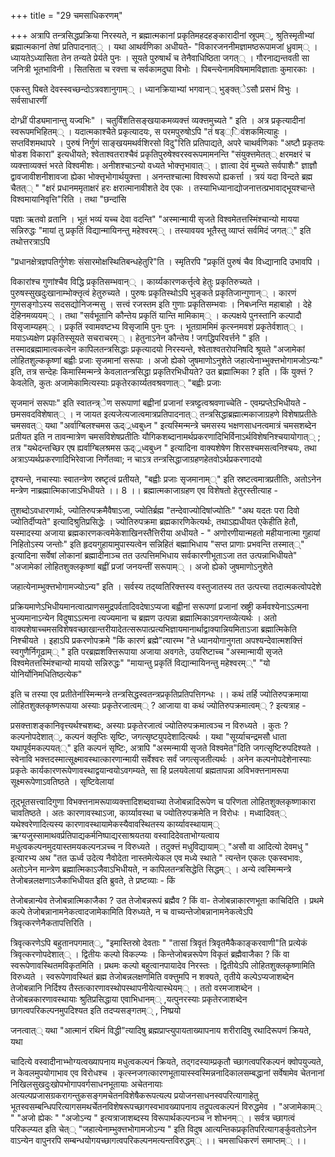 +++
title = "29 चमसाधिकरणम्"

+++
अत्रापि तन्त्रसिद्धप्रक्रिया निरस्यते, न ब्रह्मात्मकानां प्रकृतिमहदहङ्कारादीनां स्रूपम््, श्रुतिस्मृतीभ्यां ब्रह्मात्मकानां तेषां प्रतिपादनात्् । यथा आथर्वणिका अधीयते- "विकारजननीमज्ञामष्ठरूपामजां ध्रुवाम्् । ध्यायतेऽध्यासिता तेन तन्यते प्रेर्यते पुनः । सूयते पुरुषार्थं च तेनैवाधिष्ठिता जगत्् । गौरनाद्यन्तवती सा जनित्री भूतभाविनी । सितसिता च रक्त्ता च सर्वकामदुघा विभोः । पिबन्त्येनामविषमामविज्ञाताः कुमारकाः ।

एकस्तु पिबते देवस्स्वच्छन्दोऽत्रवशानुगाम्् । ध्यानक्रियाभ्यां भगवान्् भुङ्क्त्ेऽसौ प्रसभं विभुः । सर्वसाधारणीं

दोग्ध्रीं पीड्यमानान्तु यज्वभिः" । चतुर्विंशतिसङ्खयाकमव्यक्त्तं व्यक्त्तमुच्यते " इति । अत्र प्रकृत्यादीनां स्वरूपमभिहितम्् । यदात्मकाश्चैते प्रकृत्यादयः, स परमपुरुषोऽपि "तं षड््िवंशकमित्याहुः । सप्तविंशमथापरे । पुरुषं निर्गुणं साङ्खयमथर्वशिरसो विदु"रिति प्रतिपाद्यते, अपरे चाथर्वणिकाः "अष्टौ प्रकृतयः षोडश विकारा" इत्यधीयते; श्वेताश्वतराश्चैवं प्रकृतिपुरुषेश्वरस्वरूपमामनन्ति "संयुक्त्तमेतत्् क्षरमक्षरं च व्यक्त्ताव्यक्त्तं भरते विश्वमीशः। अनीशश्चाऽन्यो वध्यते भोक्त्तृभावात्् । ज्ञात्वा देवं मुच्यते सर्वपाशैः" ज्ञाज्ञौ द्वावजावीशनीशावजा ह्येका भोक्त्तृभोगार्थयुक्त्ता । अनन्तश्चात्मा विश्वरूपो ह्यकर्त्ता । त्रयं यदा विन्दते ब्रह्म चैतत्् " "क्षरं प्रधानममृताक्षरं हरः क्षरात्मानावीशते देव एकः । तस्याभिध्यानाद्योजनात्तत्प्रभावाद्भूयश्चान्ते विश्वमायानिवृत्ति"रिति । तथा "छन्दांसि

पज्ञाः ऋतवो व्रतानि । भूतं भव्यं यच्च देवा वदन्ति" "अस्मान्मायी सृजते विश्वमेतत्तस्मिंश्चान्यो मायया सन्निरुद्धः "मायां तु प्रकृतिं विद्यान्मायिनन्तु महेश्वरम्् । तस्यावयव भूतैस्तु व्याप्तं सर्वमिदं जगत््" इति तथोत्तरत्राऽपि

"प्रधानक्षेत्रज्ञपतिर्गुणेशः संसारमोक्षस्थितिबन्धहेतुरि"ति । स्मृतिरपि "प्रकृतिं पुरुषं चैव विध्द्यानादि उभावपि ।

विकारांश्च गुणांश्चैव विद्धि प्रकृतिसम्भवान्् । कार्य्यकारणकर्त्तृत्वे हेतुः प्रकृतिरुच्यते । पुरुषस्सुखदुःखानाम्भोक्त्तृत्वं हेतुरुच्यते । पुरुषः प्रकृतिस्थोऽपि भुङ्कते प्रकृतिजान्गुणान्् । कारणं गुणसङ्गोऽस्य सदसद्योनिजन्मसु । सत्त्वं रजस्तम इति गुणाः प्रकृतिसम्भवाः । निबध्नन्ति महाबाहो । देहे देहिनमव्ययम्् । तथा "सर्वभूतानि कौन्तेय प्रकृतिं यान्ति मामिकाम्् । कल्पक्षये पुनस्तानि कल्पादौ विसृजाम्यहम्् । प्रकृतिं स्वामवष्टभ्य विसृजामि पुनः पुनः । भूतग्राममिमं कृत्स्नमवशं प्रकृतेर्वशात्् । मयाऽध्यक्षेण प्रकृतिस्सूयते सचराचरम्् । हेतुनाऽनेन कौन्तेय ! जगद्धिपरिवर्त्तने " इति । तस्मादब्रह्मामात्वकत्वेन कापिलतन्त्रसिद्धाः प्रकृत्यादयो निरस्यन्ते, श्वेताश्वतरोपनिषदि श्रूयते "अजामेकां लोहितशुल्ककृष्णां बह्वीः प्रजाः सृजमानां सरूपाः । अजो ह्येको जुषमाणोऽनुशेते जहात्येनाभ्भुक्त्तभोगामजोऽन्यः" इति, तत्र सन्देहः किमास्मिन्मन्त्रे केवलातन्त्रसिद्धा प्रकृतिरभिधीयते? उत ब्रह्मात्मिका ? इति । किं युक्त्तं ? केवलेति, कुतः अजामेकामित्यस्याः प्रकृतेरकार्य्यतवश्रवणात्् "बह्वीः प्रजाः

सृजमानं सरूपाः" इति स्वातन्त्र्ेण सरूपाणां बह्वीनां प्रजानां स्त्रष्ट्टत्वश्रवणाच्चेति - एवम्प्रप्तेऽभिधीयते - छमसवदविशेषात्् । न जायत इत्यजेत्यजात्वमात्रप्रतिपादनात्् तन्त्रसिद्धाब्रह्मात्मकाजाग्रहणे विशेषाप्रतीतेः चमसवत्् यथा "अर्वाग्बिलश्चमस ऊद््र्ध्वबुध्न " इत्यस्मिन्मन्त्रे चमसस्य भक्षणसाधनत्वमात्रं चमसशब्देन प्रतीयत इति न तावन्मात्रेण चमसविशेषप्रतीतिः यौगिकशब्दानामर्थप्रकरणादिभिर्विनाऽर्थविशेषनिश्चयायोगात्् ; तत्र "यथेदन्तच्छिर एष ह्यर्वाग्बिलश्रमस ऊद््र्ध्वबुध्न " इत्यादिना वाक्यशेषेण शिरसश्चमसत्वनिश्चयः, तथा अत्राऽप्यर्थप्रकरणादिभिरेवाजा निर्णेतव्वा; न चाऽत्र तन्त्रसिद्धाजाग्रहणहेतवोऽर्थप्रकरणादयो

दृश्यन्ते, नचास्याः स्वातन्त्रेण स्रष्टृत्वं प्रतीयते, "बह्वीः प्रजाः सृजमानाम््" इति स्रष्टत्वमात्रप्रतीतिः, अतोऽनेन मन्त्रेण नाब्रह्मात्मिकाजाऽभिधीयते ।। 8 ।। ब्रह्मात्मकाजाग्रहण एव विशेषतो हेतुरस्तीत्याह -

तुशब्दोऽवधारणार्थः, ज्योतिरुपक्रमैवैषाऽजा, ज्योतिर्ब्रह्म "तन्देवाज्योदिषांज्योतिः" "अथ यदतः परा दिवो ज्योतिर्दीप्यते" इत्यादिश्रुतिप्रसिद्धेः । ज्योतिरुपक्रमा ब्रह्मकारणिकेत्यर्थः, तथाऽह्यधीयत एकेहीति हेतौ, यस्मादस्या अजाया ब्रह्मकारणकत्वमेकेशाखिनस्तैत्तिरीया अधीयते - " अणोरणीयान्महतो महीयानात्मा गुहायां निहितोऽस्य जन्तोः" इति हृदयगुहायामुपास्यत्वेन सन्निहितं बह्माभिधाय "सप्त प्राणाः प्रभवन्ति तस्मात््" इत्यादिना सर्वेषां लोकानां ब्रह्मादीनाञ्च तत उत्पत्तिमभिधाय सर्वकारणीभूताऽजा तत उत्पन्नाभिधीयते" "अजामेकां लोहितशुक्लकृष्णां बह्वीं प्रजां जनयन्तीं सरूपाम्् । अजो ह्येको जुषमाणोऽनुशेते

जहात्येनाम्भुक्त्तभोगामज्योऽन्य" इति । सर्वस्य तद्य्वतिरिक्त्तस्य वस्तुजातस्य तत उत्पत्त्या तदात्मकत्वोपदेशे

प्रक्रियमाणेऽभिधीयमानत्वात्प्राणसमुद्रपर्वतादिवदेषाऽप्यजा बह्वीनां सरूपणां प्रजानां स्रष्ट्री कर्मवश्येनाऽऽत्मना भुज्यमानाऽन्येन विदुषाऽऽत्मना त्यज्यमाना च ब्रह्मण उत्पन्ना ब्रह्मात्मिकाऽवगन्तव्येत्यर्थः । अतो वाक्यशेषाच्चमसविशेषवच्छाखान्तरीयादेतत्सरूपात्प्रत्यभिज्ञायमानार्थाद्वाक्यान्नियमिताऽजा ब्रह्मात्मिकेति निश्चीयते । इहाऽपि प्रकरणोपक्रमे "किं कारणं ब्रह्मे"त्यारम्भ "ते ध्यानयोगानुगता अपश्यन्देवात्मशक्त्तिं स्वगुणैर्निगूढाम्् " इति परब्रह्मशक्त्तिरूपाया अजाया अवगतेः, उयरिष्टाच्च "अस्मान्मायी सृजते विश्वमेतत्तस्मिंश्चान्यो माययो सन्निरुद्धः" "मायान्तु प्रकृतिं विद्यान्मायिनन्तु महेश्वरम््" "यो योनिर्योनिमधितिष्ठत्येक"

इति च तस्या एव प्रतीतेर्नास्मिन्मन्त्रे तन्त्रसिद्धस्वतन्त्रप्रकृतिप्रतिपत्तिगन्धः ।। कथं तर्हि ज्योतिरुपक्रमाया लोहितशुक्लकृष्णरूपाया अस्याः प्रकृतेरजात्वम्् ? आजाया वा कथं ज्योतिरुपक्रमात्वम्् ? इत्यत्राह -

प्रसक्त्ताशङ्कानिवृत्त्यर्थश्चशब्दः, अस्याः प्रकृतेरजात्वं ज्योतिरुपक्रमात्वञ्च न विरुध्यते । कुतः ? कल्पनोपदेशात््, कल्पनं क्लृप्तिः सृष्टिः, जगत्सृष्टयुपदेशादित्यर्थः । यथा "सूर्य्याचन्द्रमसौ धाता यथापूर्वमकल्पयत््" इति कल्पनं सृष्टिः, अत्रापि "अस्मन्मायी सृजते विश्वमेत"दिति जगत्सृष्टिरुपदिश्यते । स्वेनावि भक्त्तदस्मात्सूक्ष्मावस्थात्कारणान्मायी सर्वेश्वरः सर्वं जगत्सृजतीत्यर्थः । अनेन कल्पनोपदेशेनास्याः प्रकृतेः कार्यकारणरूपेणावस्थाद्वयान्वयोऽवगम्यते, सा हि प्रलयवेलायां ब्रह्मतापन्ना अविभक्त्तनामरूपा सूक्ष्मरूपेणाऽवतिष्ठते । सृष्टिवेलायां

तूद्भूतसत्त्वादिगुणा विभक्त्तनामरूपाव्यक्त्तादिशब्दवाच्या तेजोबन्नादिरूपेण च परिणता लोहितशुक्लकृष्णाकारा चावतिष्ठते । अतः कारणावस्थाऽजा, कार्य्यावस्था च ज्योतिरुपक्रमेति न विरोधः । मध्वादिवत्् यथेश्वरेणादित्यस्य कारणावस्थायामेकस्यैवावस्थितस्य कार्य्यावस्थायाम्् ऋग्यजुस्सामाथवर्प्रतिपाद्यकर्मनिष्पाद्यरसाश्रयतया वस्वादिदेवताभोग्यत्वाय मधुत्वकल्पनमुदयास्तमयकल्पनञच्च न विरुध्यते । तदुक्त्तं मधुविद्यायाम्् "असौ वा आदित्यो देवमधु " इत्यारभ्य अथ "तत ऊर्ध्व उदेत्य नैवोदेता नास्तमेत्येकल एव मध्ये स्थाते " त्यन्तेन एकलः एकस्वभावः, अतोऽनेन मान्त्रेण ब्रह्मात्मिकाऽजैवाऽभिधीयते, न कापिलतन्त्रसिद्धेति सिद्धम्् । अन्ये त्वस्मिन्मन्त्रे तेजोबन्नलक्षणाऽजैकाभिधीयत इति ब्रुवते, ते प्रष्टव्याः - किं

तेजोबन्नान्येव तेजोबन्नात्मिकाजैका ? उत तेजोबन्नरूपं ब्रह्मैव ? किं वा- तेजोबन्नाकारणभूता काचिदिति । प्रथमे कल्पे तेजोबन्नानामनेकत्वादजामेकामिति विरुध्यते, न च वाच्यन्तेजोबन्नानामनेकत्वेऽपि त्रिवृत्करणेनैकतापत्तिरिति ।

त्रिवृत्करणेऽपि बहुतानपगमात््, "इमास्तिस्रो देवताः " "तासां त्रिवृतं त्रिवृतमैकैकाङ्करवाणी"ति प्रत्येकं त्रिवृत्करणोपदेशात्् । द्वितीयः कल्पो विकल्प्यः । किन्तेजोबन्नरूपेण विकृतं ब्रह्मैवाजैका ? किं वा स्वरूपेणावस्थितमविकृतमिति । प्रथमः कल्पो बहुत्वानपायादेव निरस्तः । द्वितीयेऽपि लोहितशुक्लकृष्णामिति विरुध्यते । स्वरूपेणावस्थितं ब्रह्म तेजोबन्नलक्षणमिति वक्त्तुमपि न शक्यते, तृतीये कल्पेऽप्यजाशब्देन तेजोबन्नानि निर्दिश्य तैस्तत्कारणावस्थोपस्थापनीयेत्यास्थेयम्् । ततो वरमजाशब्देन । तेजोबन्नकारणावस्थायाः श्रुतिप्रसिद्धाया एवाभिधानम्् ,यत्पुनरस्याः प्रकृतेरजाशब्देन छागत्वपरिकल्पनमुपदिश्यत इति तदप्यसङ्गतम्् , निष्प्रयो

जनत्वात्् यथा "आत्मानं रथिनं विद्धी"त्यादिषु ब्रह्मप्राप्त्युपायताख्यापनाय शरीरादिषु रथादिरूपणं क्रियते, यथा

चादित्ये वस्वादीनाभ्भोग्यत्वख्यापनाय मधुत्वकल्पनं क्रियते, तद्गदस्याम्प्रकृतौ च्छागत्वपरिकल्पनं क्वोपयुज्यते, न केवलमुपयोगाभाव एव विरोधश्च । कृत्स्नजगत्कारणभूतायास्स्वस्मिन्ननादिकालसम्बद्धानां सर्वेषामेव चेतनानां निखिलसुखदुःखोपभोगापवर्गसाधनभूतायाः अचेतनायाः अत्यल्पप्रजासग्रकरागन्तुकसङ्गमचेतनविशेषैकरूपत्यल्प प्रयोजनसाधनस्वपरित्यागाहेतु भूतस्वसम्बन्धिपरित्यागसमथर्चेतनविशेषरूपच्छागस्वभावख्यापनाय तद्रूपत्वकल्पनं विरुद्धमेव । "अजामेकाम्् " "अजो ह्येकः " "अजोऽन्य " इत्यत्राजाशब्दस्य विरूपार्थकल्पनञ्च न शोभनम्् । सर्वत्र च्छागत्वं परिकल्प्यत इति चेत्् "जहात्येनाम्भुक्त्तभोगामजोऽन्य " इति विदुष आत्यन्तिकप्रकृतिपरित्यागर्ङ्कुवतोऽनेन वाऽन्येन वापुनरपि सम्बन्धयोगयच्छागत्वपरिकल्पनमत्यन्तविरुद्धम्् ।। चमसाधिकरणं समाप्तम्् ।।